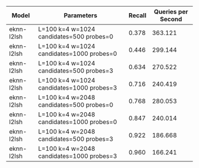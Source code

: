 |Model|Parameters|Recall|Queries per Second|
|---|---|---|---|
|eknn-l2lsh|L=100 k=4 w=1024 candidates=500 probes=0|0.378|363.121|
|eknn-l2lsh|L=100 k=4 w=1024 candidates=1000 probes=0|0.446|299.144|
|eknn-l2lsh|L=100 k=4 w=1024 candidates=500 probes=3|0.634|270.522|
|eknn-l2lsh|L=100 k=4 w=1024 candidates=1000 probes=3|0.716|240.419|
|eknn-l2lsh|L=100 k=4 w=2048 candidates=500 probes=0|0.768|280.053|
|eknn-l2lsh|L=100 k=4 w=2048 candidates=1000 probes=0|0.847|240.014|
|eknn-l2lsh|L=100 k=4 w=2048 candidates=500 probes=3|0.922|186.668|
|eknn-l2lsh|L=100 k=4 w=2048 candidates=1000 probes=3|0.960|166.241|
